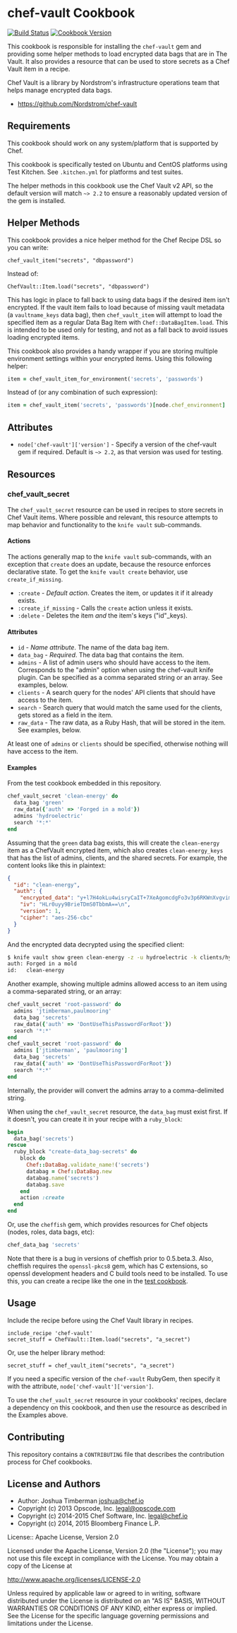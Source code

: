 # chef-vault Cookbook

[![Build Status](https://travis-ci.org/chef-cookbooks/chef-vault.svg?branch=master)](https://travis-ci.org/chef-cookbooks/chef-vault) [![Cookbook Version](https://img.shields.io/cookbook/v/chef-vault.svg)](https://supermarket.chef.io/cookbooks/chef-vault)

This cookbook is responsible for installing the `chef-vault` gem and
providing some helper methods to load encrypted data bags that are in
The Vault. It also provides a resource that can be used to store
secrets as a Chef Vault item in a recipe.

Chef Vault is a library by Nordstrom's infrastructure operations team
that helps manage encrypted data bags.

* https://github.com/Nordstrom/chef-vault

## Requirements

This cookbook should work on any system/platform that is supported by
Chef.

This cookbook is specifically tested on Ubuntu and CentOS platforms
using Test Kitchen. See `.kitchen.yml` for platforms and test suites.

The helper methods in this cookbook use the Chef Vault v2 API, so the
default version will match `~> 2.2` to ensure a reasonably updated
version of the gem is installed.

## Helper Methods

This cookbook provides a nice helper method for the Chef Recipe DSL so
you can write:

    chef_vault_item("secrets", "dbpassword")

Instead of:

    ChefVault::Item.load("secrets", "dbpassword")

This has logic in place to fall back to using data bags if the desired item
isn't encrypted. If the vault item fails to load because of missing vault
metadata (a `vaultname_keys` data bag), then `chef_vault_item` will attempt to
load the specified item as a regular Data Bag Item with
`Chef::DataBagItem.load`. This is intended to be used only for testing, and
not as a fall back to avoid issues loading encrypted items.

This cookbook also provides a handy wrapper if you are storing multiple
environment settings within your encrypted items. Using this following
helper:
```ruby
item = chef_vault_item_for_environment('secrets', 'passwords')
```

Instead of (or any combination of such expression):
```ruby
item = chef_vault_item('secrets', 'passwords')[node.chef_environment]
```

## Attributes

* `node['chef-vault']['version']` - Specify a version of the
  chef-vault gem if required. Default is `~> 2.2`, as that version was
  used for testing.

## Resources

### chef_vault_secret

The `chef_vault_secret` resource can be used in recipes to store
secrets in Chef Vault items. Where possible and relevant, this
resource attempts to map behavior and functionality to the `knife
vault` sub-commands.

#### Actions

The actions generally map to the `knife vault` sub-commands, with an
exception that `create` does an update, because the resource enforces
declarative state. To get the `knife vault create` behavior, use
`create_if_missing`.

* `:create` - *Default action*. Creates the item, or updates it if it
  already exists.
* `:create_if_missing` - Calls the `create` action unless it exists.
* `:delete` - Deletes the item *and* the item's keys ("id"_keys).

#### Attributes

* `id` - *Name attribute*. The name of the data bag item.
* `data_bag` - *Required*. The data bag that contains the item.
* `admins` - A list of admin users who should have access to the item.
  Corresponds to the "admin" option when using the chef-vault knife
  plugin. Can be specified as a comma separated string or an array.
  See examples, below.
* `clients` - A search query for the nodes' API clients that should
  have access to the item.
* `search` - Search query that would match the same used for the
  clients, gets stored as a field in the item.
* `raw_data` - The raw data, as a Ruby Hash, that will be stored in
  the item. See examples, below.

At least one of `admins` or `clients` should be specified, otherwise
nothing will have access to the item.

#### Examples

From the test cookbook embedded in this repository.

```ruby
chef_vault_secret 'clean-energy' do
  data_bag 'green'
  raw_data({'auth' => 'Forged in a mold'})
  admins 'hydroelectric'
  search '*:*'
end
```

Assuming that the `green` data bag exists, this will create the
`clean-energy` item as a ChefVault encrypted item, which also creates
`clean-energy_keys` that has the list of admins, clients, and the
shared secrets. For example, the content looks like this in plaintext:

```json
{
  "id": "clean-energy",
  "auth": {
    "encrypted_data": "y+l7H4okLu4wisryCaIT+7XeAgomcdgFo3v3p6RKWnXvgvimdzjFGMUfdGId\nq+pP\n",
    "iv": "HLr0uyy9BrieTDmS0TbbmA==\n",
    "version": 1,
    "cipher": "aes-256-cbc"
  }
}
```

And the encrypted data decrypted using the specified client:

```sh
$ knife vault show green clean-energy -z -u hydroelectric -k clients/hydroelectric.pem
auth: Forged in a mold
id:   clean-energy
```

Another example, showing multiple admins allowed access to an item
using a comma-separated string, or an array:

```ruby
chef_vault_secret 'root-password' do
  admins 'jtimberman,paulmooring'
  data_bag 'secrets'
  raw_data({'auth' => 'DontUseThisPasswordForRoot'})
  search '*:*'
end
chef_vault_secret 'root-password' do
  admins ['jtimberman', 'paulmooring']
  data_bag 'secrets'
  raw_data({'auth' => 'DontUseThisPasswordForRoot'})
  search '*:*'
end
```

Internally, the provider will convert the admins array to a
comma-delimited string.

When using the `chef_vault_secret` resource, the `data_bag` must exist
first. If it doesn't, you can create it in your recipe with a
`ruby_block`:

```ruby
begin
  data_bag('secrets')
rescue
  ruby_block "create-data_bag-secrets" do
    block do
      Chef::DataBag.validate_name!('secrets')
      databag = Chef::DataBag.new
      databag.name('secrets')
      databag.save
    end
    action :create
  end
end
```

Or, use the `cheffish` gem, which provides resources for Chef objects
(nodes, roles, data bags, etc):

```ruby
chef_data_bag 'secrets'
```

Note that there is a bug in versions of cheffish prior to 0.5.beta.3.
Also, cheffish requires the `openssl-pkcs8` gem, which has C
extensions, so openssl development headers and C build tools need to
be installed. To use this, you can create a recipe like the one in
the [test cookbook](test/fixtures/cookbooks/test/recipes/chef_vault_secret.rb).

## Usage

Include the recipe before using the Chef Vault library in recipes.

    include_recipe 'chef-vault'
    secret_stuff = ChefVault::Item.load("secrets", "a_secret")

Or, use the helper library method:

    secret_stuff = chef_vault_item("secrets", "a_secret")

If you need a specific version of the `chef-vault` RubyGem, then
specify it with the attribute, `node['chef-vault']['version']`.

To use the `chef_vault_secret` resource in your cookbooks' recipes,
declare a dependency on this cookbook, and then use the resource as
described in the Examples above.

## Contributing

This repository contains a `CONTRIBUTING` file that describes the
contribution process for Chef cookbooks.

## License and Authors

- Author: Joshua Timberman <joshua@chef.io>
- Copyright (c) 2013 Opscode, Inc. <legal@opscode.com>
- Copyright (c) 2014-2015 Chef Software, Inc. <legal@chef.io>
- Copyright (c) 2014, 2015 Bloomberg Finance L.P.

License:: Apache License, Version 2.0

Licensed under the Apache License, Version 2.0 (the "License");
you may not use this file except in compliance with the License.
You may obtain a copy of the License at

   http://www.apache.org/licenses/LICENSE-2.0

Unless required by applicable law or agreed to in writing, software
distributed under the License is distributed on an "AS IS" BASIS,
WITHOUT WARRANTIES OR CONDITIONS OF ANY KIND, either express or implied.
See the License for the specific language governing permissions and
limitations under the License.
